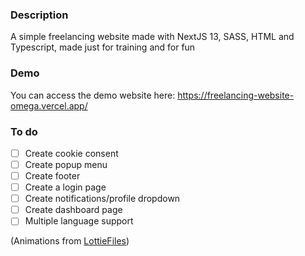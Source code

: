 ### Description

A simple freelancing website made with NextJS 13, SASS, HTML and Typescript, made just for training and for fun

### Demo

You can access the demo website here: https://freelancing-website-omega.vercel.app/

### To do

- [ ] Create cookie consent
- [ ] Create popup menu
- [ ] Create footer
- [ ] Create a login page
- [ ] Create notifications/profile dropdown
- [ ] Create dashboard page
- [ ] Multiple language support

(Animations from [LottieFiles](https://lottiefiles.com/))
